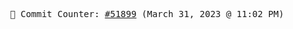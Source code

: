 <p align="center">
    <samp>
        📮 Commit Counter: <a href="https://github.com/Javascript-void0/Javascript-void0/commits/main">#51899</a> (March 31, 2023 @ 11:02 PM)
    </samp>
</p>